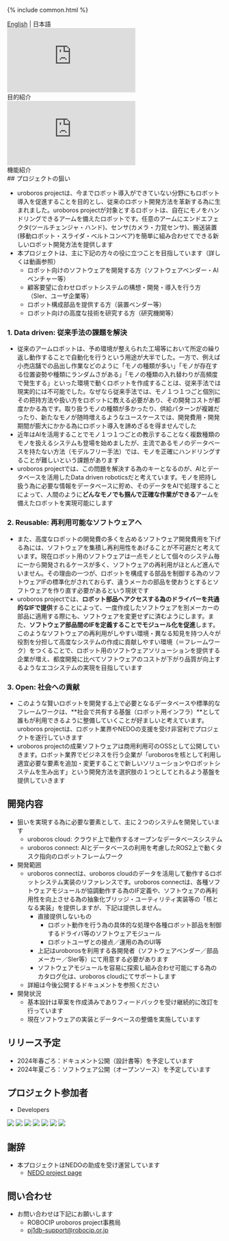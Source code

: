 {% include common.html %}
<div class="langlist">
    <a href="/index.html">English</a> |
    <span>日本語</span>
</div>
<div class="movielist">
    <div class="movie">
        <iframe src="https://youtu.be/gQPJPNwiiVI" frameborder="0" allowfullscreen></iframe>
        <br/>
        <span>目的紹介</span>
    </div>
    <div class="movie">
        <iframe src="https://youtu.be/dJkiIFzXKfw" frameborder="0" allowfullscreen></iframe>
        <br/>
        <span>機能紹介</span>
    </div>
</div>
## プロジェクトの狙い

- uroboros projectは、今までロボット導入ができていない分野にもロボット導入を促進することを目的とし、従来のロボット開発方法を革新する為に生まれました。uroboros projectが対象とするロボットは、自在にモノをハンドリングできるアームを備えたロボットです。任意のアームにエンドエフェクタ(ツールチェンジャ・ハンド)、センサ(カメラ・力覚センサ)、搬送装置(移動ロボット・スライダ・ベルトコンベア)を簡単に組み合わせてできる新しいロボット開発方法を提供します
- 本プロジェクトは、主に下記の方々の役に立つことを目指しています（詳しくは動画参照）
  - ロボット向けのソフトウェアを開発する方（ソフトウェアベンダー・AIベンチャー等）
  - 顧客要望に合わせロボットシステムの構想・開発・導入を行う方（SIer、ユーザ企業等）
  - ロボット構成部品を提供する方（装置ベンダー等）
  - ロボット向けの高度な技術を研究する方（研究機関等）

### 1. Data driven: 従来手法の課題を解決
- 従来のアームロボットは、予め環境が整えられた工場等において所定の繰り返し動作することで自動化を行うという用途が大半でした。一方で、例えば小売店舗での品出し作業などのように「モノの種類が多い」「モノが存在する位置姿勢や種類にランダムさがある」「モノの種類の入れ替わりが高頻度で発生する」といった環境で動くロボットを作成することは、従来手法では現実的には不可能でした。なぜなら従来手法では、モノ１つ１つごと個別にその把持方法や扱い方をロボットに教える必要があり、その開発コストが都度かかる為です。取り扱うモノの種類が多かったり、供給パターンが複雑だったり、新たなモノが随時増えるようなユースケースでは、開発費用・開発期間が膨大にかかる為にロボット導入を諦めざるを得ませんでした
- 近年はAIを活用することでモノ１つ１つごとの教示することなく複数種類のモノを扱えるシステムも登場を始めましたが、主流であるモノのデータベースを持たない方法（モデルフリー手法）では、モノを正確にハンドリングすることが難しいという課題があります
- uroboros projectでは、この問題を解決する為のキーとなるのが、AIとデータベースを活用したData driven roboticsだと考えています。モノを把持し扱う為に必要な情報をデータベースに貯め、そのデータをAIで処理することによって、人間のように**どんなモノでも掴んで正確な作業ができる**アームを備えたロボットを実現可能にします

### 2. Reusable: 再利用可能なソフトウェアへ
- また、高度なロボットの開発費の多くを占めるソフトウェア開発費用を下げる為には、ソフトウェアを集積し再利用性をあげることが不可避だと考えています。現在ロボット用のソフトウェアは一点モノとして個々のシステム毎に一から開発されるケースが多く、ソフトウェアの再利用がほとんど進んでいません。その理由の一つが、ロボットを構成する部品を制御する為のソフトウェアIFの標準化がされておらず、違うメーカの部品を使おうとするとソフトウェアを作り直す必要があるという現状です
- uroboros projectでは、**ロボット部品へアクセスする為のドライバーを共通的なIFで提供**することによって、一度作成したソフトウェアを別メーカーの部品に適用する際にも、ソフトウェアを変更せずに済むようにします。また、**ソフトウェア部品間のIFを定義することでモジュール化を促進**します。このようなソフトウェアの再利用がしやすい環境・異なる知見を持つ人々が役割を分担して高度なシステムの作成に貢献しやすい環境（＝フレームワーク）をつくることで、ロボット用のソフトウェアソリューションを提供する企業が増え、都度開発に比べてソフトウェアのコストが下がり品質が向上するようなエコシステムの実現を目指しています

### 3. Open: 社会への貢献
- このような賢いロボットを開発する上で必要となるデータベースや標準的なフレームワークは、**社会で共有する基盤（ロボット用インフラ）**として誰もが利用できるように整備していくことが好ましいと考えています。uroboros projectは、ロボット業界やNEDOの支援を受け非営利でプロジェクトを遂行していきます
- uroboros projectの成果ソフトウェアは商用利用可のOSSとして公開していきます。ロボット業界でビジネスを行う企業が「uroborosを核として利用し適宜必要な要素を追加・変更することで新しいソリューションやロボットシステムを生み出す」という開発方法を選択肢の１つとしてとれるよう基盤を提供していきます

## 開発内容
- 狙いを実現する為に必要な要素として、主に２つのシステムを開発しています
  - uroboros cloud: クラウド上で動作するオープンなデータベースシステム
  - uroboros connect: AIとデータベースの利用を考慮したROS2上で動くタスク指向のロボットフレームワーク
- 開発範囲
  - uroboros connectは、uroboros cloudのデータを活用して動作するロボットシステム実装のリファレンスです。uroboros connectは、各種ソフトウェアモジュールが協調動作する為のIF定義や、ソフトウェアの再利用性を向上させる為の抽象化ブリッジ・ユーティリティ実装等の「核となる実装」を提供しますが、下記は提供しません。
    - 直接提供しないもの
      - ロボット動作を行う為の具体的な処理や各種ロボット部品を制御するドライバ等のソフトウェアモジュール
      - ロボットユーザとの接点／運用の為のUI等
    - 上記はuroborosを利用する各開発者（ソフトウェアベンダー／部品メーカー／SIer等）にて用意する必要があります
    - ソフトウェアモジュールを容易に探索し組み合わせ可能にする為のカタログ化は、uroboros cloudにてサポートします
  - 詳細は今後公開するドキュメントを参照ください
- 開発状況
  - 基本設計は草案を作成済みでありフィードバックを受け継続的に改訂を行っています
  - 現在ソフトウェアの実装とデータベースの整備を実施しています

## リリース予定

- 2024年春ごろ：ドキュメント公開（設計書等）を予定しています
- 2024年夏ごろ：ソフトウェア公開（オープンソース）を予定しています

## プロジェクト参加者

- Developers

<div class="logolist">
  <img src="/logo/robocip.svg">
  <img src="/logo/aist.gif">
  <img src="/logo/tsukuba.png">
  <img src="/logo/osaka.png">
  <img src="/logo/tokyo.webp">
  <img src="/logo/okayama.jpg">
  <img src="/logo/musashino.jpg">
</div>

## 謝辞
- 本プロジェクトはNEDOの助成を受け運営しています
  - [NEDO project page](https://www.nedo.go.jp/activities/ZZJP_100188.html)

## 問い合わせ

- お問い合わせは下記にお願いします
  - ROBOCIP uroboros project事務局
  - pj1db-support@robocip.or.jp